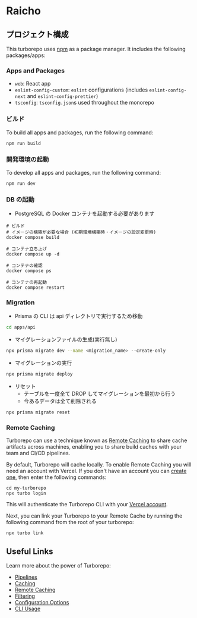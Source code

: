 # Raicho

## プロジェクト構成

This turborepo uses [npm](https://www.npmjs.com/) as a package manager. It includes the following packages/apps:

### Apps and Packages

- `web`: React app
- `eslint-config-custom`: `eslint` configurations (includes `eslint-config-next` and `eslint-config-prettier`)
- `tsconfig`: `tsconfig.json`s used throughout the monorepo

### ビルド

To build all apps and packages, run the following command:

```
npm run build
```

### 開発環境の起動

To develop all apps and packages, run the following command:

```
npm run dev
```

### DB の起動

- PostgreSQL の Docker コンテナを起動する必要があります

```
# ビルド
# イメージの構築が必要な場合 (初期環境構築時・イメージの設定変更時)
docker compose build

# コンテナ立ち上げ
docker compose up -d

# コンテナの確認
docker compose ps

# コンテナの再起動
docker compose restart
```

### Migration

- Prisma の CLI は api ディレクトリで実行するため移動

```sh
cd apps/api
```

- マイグレーションファイルの生成(実行無し)

```sh
npx prisma migrate dev --name <migration_name> --create-only
```

- マイグレーションの実行

```sh
npx prisma migrate deploy
```

- リセット
  - テーブルを一度全て DROP してマイグレーションを最初から行う
  - 今あるデータは全て削除される

```sh
npx prisma migrate reset
```

### Remote Caching

Turborepo can use a technique known as [Remote Caching](https://turbo.build/repo/docs/core-concepts/remote-caching) to share cache artifacts across machines, enabling you to share build caches with your team and CI/CD pipelines.

By default, Turborepo will cache locally. To enable Remote Caching you will need an account with Vercel. If you don't have an account you can [create one](https://vercel.com/signup), then enter the following commands:

```
cd my-turborepo
npx turbo login
```

This will authenticate the Turborepo CLI with your [Vercel account](https://vercel.com/docs/concepts/personal-accounts/overview).

Next, you can link your Turborepo to your Remote Cache by running the following command from the root of your turborepo:

```
npx turbo link
```

## Useful Links

Learn more about the power of Turborepo:

- [Pipelines](https://turbo.build/repo/docs/core-concepts/monorepos/running-tasks)
- [Caching](https://turbo.build/repo/docs/core-concepts/caching)
- [Remote Caching](https://turbo.build/repo/docs/core-concepts/remote-caching)
- [Filtering](https://turbo.build/repo/docs/core-concepts/monorepos/filtering)
- [Configuration Options](https://turbo.build/repo/docs/reference/configuration)
- [CLI Usage](https://turbo.build/repo/docs/reference/command-line-reference)
